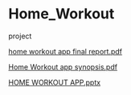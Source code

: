 # Home_Workout
project

[home workout app final report.pdf](https://github.com/Raeyan786/Home_Workout/files/5604405/home.workout.app.final.report.pdf)

[Home Workout app synopsis.pdf](https://github.com/Raeyan786/Home_Workout/files/5604407/Home.Workout.app.synopsis.pdf)

[HOME WORKOUT APP.pptx](https://github.com/Raeyan786/Home_Workout/files/5604410/HOME.WORKOUT.APP.pptx)
